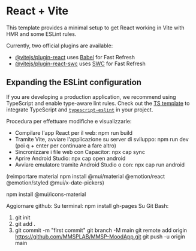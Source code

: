 # React + Vite

This template provides a minimal setup to get React working in Vite with HMR and some ESLint rules.

Currently, two official plugins are available:

- [@vitejs/plugin-react](https://github.com/vitejs/vite-plugin-react/blob/main/packages/plugin-react/README.md) uses [Babel](https://babeljs.io/) for Fast Refresh
- [@vitejs/plugin-react-swc](https://github.com/vitejs/vite-plugin-react-swc) uses [SWC](https://swc.rs/) for Fast Refresh

## Expanding the ESLint configuration

If you are developing a production application, we recommend using TypeScript and enable type-aware lint rules. Check out the [TS template](https://github.com/vitejs/vite/tree/main/packages/create-vite/template-react-ts) to integrate TypeScript and [`typescript-eslint`](https://typescript-eslint.io) in your project.

Procedura per effettuare modifiche e visualizzarle:
- Compilare l'app React per il web: npm run build
- Tramite Vite, avviare l'applicazione su server di sviluppo: npm run dev (poi q + enter per continuare a fare altro)
- Sincronizzare i file web con Capacitor: npx cap sync
- Aprire Android Studio: npx cap open android
- Avviare emulatore tramite Android Studio o con: npx cap run android

(reimportare material npm install @mui/material @emotion/react @emotion/styled @mui/x-date-pickers)

npm install @mui/icons-material


Aggiornare github:
Su terminal: npm install gh-pages
Su Git Bash:
1. git init
2. git add .
3. git commit -m "first commit"
git branch -M main
git remote add origin https://github.com/MMSPLAB/MMSP-MoodApp.git
git push -u origin main
